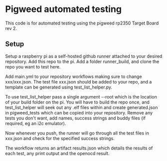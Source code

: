 # Pigweed automated testing

This code is for automated testing using the pigweed rp2350 Target Board rev 2. 

## Setup

Setup a raspberry pi as a self-hosted github runner attached to your desired repository. Add this repo to the pi. Add a folder runner_build, and clone the repo you want 
to test here.

Add main.yml to your repository workflows making sure to change xxx/xxx.json. The test file xxx.json should be added to your repo, and a template can be generated using test_list_helper.py. 

To use test_list_helper pass a single argument --root which is the location of your build folder on the pi. You will have to build the repo once, and test_list_helper
will seek out any .elf files within and create generated.json in pigweed_tests which can be copied into your repository. Remove any tests you don't want, add names, success strings
and buddy files (if required, eg an i2c emulator). 

Now whenever you push, the runner will go through all the test files in xxx.json and check for the specified success strings. 

The workflow returns an artifact results.json which details the results of each test, any print output and the openocd result.  
